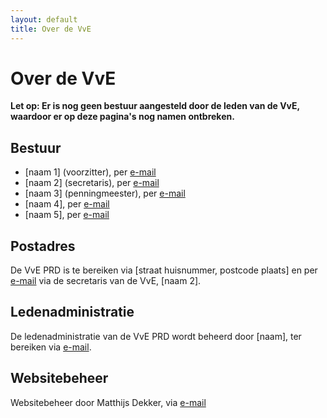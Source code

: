 ```yaml
---
layout: default
title: Over de VvE
---
```


<div class="post">
	<h1 class="pageTitle">Over de VvE </h1>
	<p><strong>Let op: Er is nog geen bestuur aangesteld door de leden van de VvE, waardoor er op deze pagina's nog namen ontbreken.</strong></p>
    <h2>Bestuur</h2>
    <ul>
        <li>[naam 1] (voorzitter), per <a href="mailto:">e-mail</a></li>
        <li>[naam 2] (secretaris), per <a href="mailto:">e-mail</a></li>
        <li>[naam 3] (penningmeester), per <a href="mailto:">e-mail</a></li>
        <li>[naam 4], per <a href="mailto:">e-mail</a></li>
        <li>[naam 5], per <a href="mailto:">e-mail</a></li>
    </ul>
    <h2>Postadres</h2>
    <p>De VvE PRD is te bereiken via [straat huisnummer, postcode plaats] en per <a href="mailto:">e-mail</a> via de secretaris van de VvE, [naam 2].</p>
    <h2>Ledenadministratie</h2>
    <p>De ledenadministratie van de VvE PRD wordt beheerd door [naam], ter bereiken via <a href="mailto:">e-mail</a>.</p>
    <h2>Websitebeheer</h2>
    <p>Websitebeheer door Matthijs Dekker, via <a href="mailto:{{ site.contact.webmaster }}">e-mail</a></p>
 </div>
